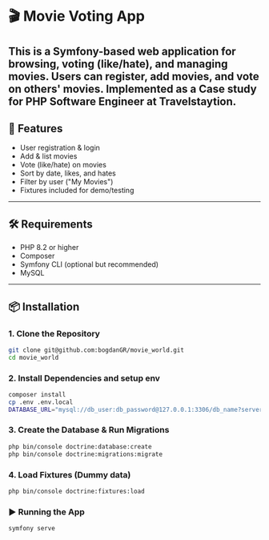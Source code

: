 # 🎬 Movie Voting App

This is a Symfony-based web application for browsing, voting (like/hate), and managing movies. Users can register, add movies, and vote on others' movies.
Implemented as a Case study for PHP Software Engineer at Travelstaytion.
---

## 🚀 Features

- User registration & login
- Add & list movies
- Vote (like/hate) on movies
- Sort by date, likes, and hates
- Filter by user ("My Movies")
- Fixtures included for demo/testing

---

## 🛠️ Requirements

- PHP 8.2 or higher
- Composer
- Symfony CLI (optional but recommended)
- MySQL
---

## 📦 Installation

### 1. Clone the Repository

```bash
git clone git@github.com:bogdanGR/movie_world.git
cd movie_world
```
### 2. Install Dependencies and setup env

```bash  
composer install
cp .env .env.local
DATABASE_URL="mysql://db_user:db_password@127.0.0.1:3306/db_name?serverVersion=8.0"
```
### 3. Create the Database & Run Migrations
```bash
php bin/console doctrine:database:create
php bin/console doctrine:migrations:migrate
```

### 4. Load Fixtures (Dummy data)
```bash 
php bin/console doctrine:fixtures:load
```

### ▶️ Running the App
```bash
symfony serve
```
